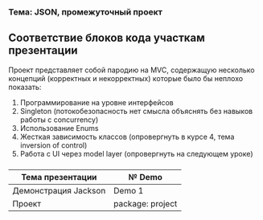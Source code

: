 ### Тема: JSON, промежуточный проект
Соответствие блоков кода участкам презентации
-----
Проект представляет собой пародию на MVC, 
содержащую несколько концепций (корректных и некорректных) 
которые было бы неплохо показать:
1) Программирование на уровне интерфейсов
2) Singleton (потокобезопасность нет смысла объяснять без навыков работы с concurrency)
3) Использование Enums
4) Жесткая зависимость классов (опровергнуть в курсе 4, тема inversion of control)
5) Работа с UI через model layer (опровергнуть на следующем уроке)
##### 

| Тема презентации | № Demo | 
| ------------- | ------------- | 
| Демонстрация Jackson | Demo 1 | 
| Проект | package: project|




